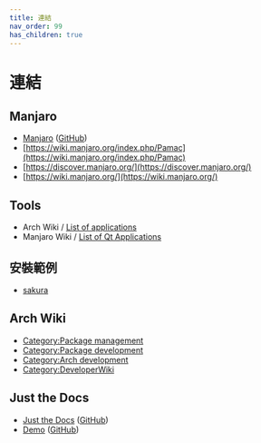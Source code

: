 ```yaml
---
title: 連結
nav_order: 99
has_children: true
---
```


# 連結


## Manjaro

* [Manjaro](https://manjaro.org/) ([GitHub](https://github.com/manjaro))
* [https://wiki.manjaro.org/index.php/Pamac](https://wiki.manjaro.org/index.php/Pamac)
* [https://discover.manjaro.org/](https://discover.manjaro.org/)
* [https://wiki.manjaro.org/](https://wiki.manjaro.org/)


## Tools

* Arch Wiki / [List of applications](https://wiki.archlinux.org/index.php/List_of_applications)
* Manjaro Wiki / [List of Qt Applications](https://wiki.manjaro.org/index.php/List_of_Qt_Applications)


## 安裝範例

* [sakura](https://samwhelp.github.io/note-about-manjaro/read/adjustment/tool/sakura.html)


## Arch Wiki

* [Category:Package management](https://wiki.archlinux.org/title/Category:Package_management)
* [Category:Package development](https://wiki.archlinux.org/title/Category:Package_development)
* [Category:Arch development](https://wiki.archlinux.org/title/Category:Arch_development)
* [Category:DeveloperWiki](https://wiki.archlinux.org/title/Category:DeveloperWiki)

## Just the Docs

* [Just the Docs](https://pmarsceill.github.io/just-the-docs/) ([GitHub](https://github.com/pmarsceill/just-the-docs))
* [Demo](https://pmarsceill.github.io/jtd-remote/) ([GitHub](https://github.com/pmarsceill/jtd-remote))
